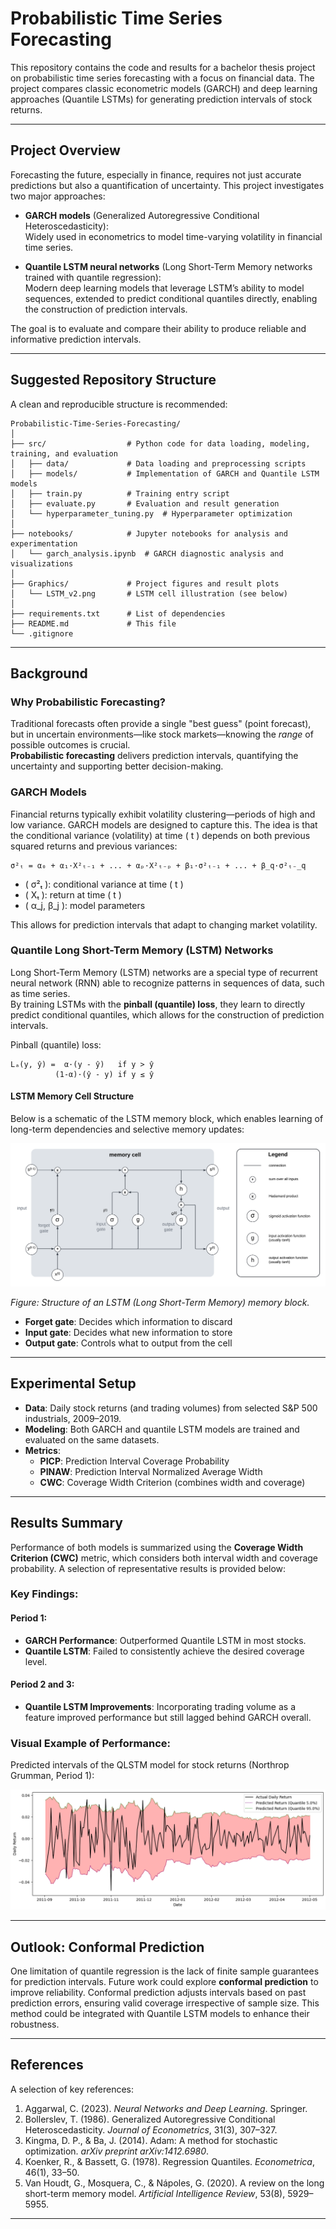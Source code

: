 # Probabilistic Time Series Forecasting

This repository contains the code and results for a bachelor thesis project on probabilistic time series forecasting with a focus on financial data. The project compares classic econometric models (GARCH) and deep learning approaches (Quantile LSTMs) for generating prediction intervals of stock returns.

---

## Project Overview

Forecasting the future, especially in finance, requires not just accurate predictions but also a quantification of uncertainty. This project investigates two major approaches:

- **GARCH models** (Generalized Autoregressive Conditional Heteroscedasticity):  
  Widely used in econometrics to model time-varying volatility in financial time series.

- **Quantile LSTM neural networks** (Long Short-Term Memory networks trained with quantile regression):  
  Modern deep learning models that leverage LSTM’s ability to model sequences, extended to predict conditional quantiles directly, enabling the construction of prediction intervals.

The goal is to evaluate and compare their ability to produce reliable and informative prediction intervals.

---

## Suggested Repository Structure

A clean and reproducible structure is recommended:

```
Probabilistic-Time-Series-Forecasting/
│
├── src/                  # Python code for data loading, modeling, training, and evaluation
│   ├── data/             # Data loading and preprocessing scripts
│   ├── models/           # Implementation of GARCH and Quantile LSTM models
│   ├── train.py          # Training entry script
│   ├── evaluate.py       # Evaluation and result generation
│   └── hyperparameter_tuning.py  # Hyperparameter optimization
│
├── notebooks/            # Jupyter notebooks for analysis and experimentation
│   └── garch_analysis.ipynb  # GARCH diagnostic analysis and visualizations
│
├── Graphics/             # Project figures and result plots
│   └── LSTM_v2.png       # LSTM cell illustration (see below)
│
├── requirements.txt      # List of dependencies
├── README.md             # This file
└── .gitignore
```

---

## Background

### Why Probabilistic Forecasting?

Traditional forecasts often provide a single "best guess" (point forecast), but in uncertain environments—like stock markets—knowing the *range* of possible outcomes is crucial.  
**Probabilistic forecasting** delivers prediction intervals, quantifying the uncertainty and supporting better decision-making.

### GARCH Models

Financial returns typically exhibit volatility clustering—periods of high and low variance. GARCH models are designed to capture this. The idea is that the conditional variance (volatility) at time \( t \) depends on both previous squared returns and previous variances:

```
σ²ₜ = α₀ + α₁·X²ₜ₋₁ + ... + αₚ·X²ₜ₋ₚ + β₁·σ²ₜ₋₁ + ... + β_q·σ²ₜ₋_q
```

- \( σ²ₜ \): conditional variance at time \( t \)
- \( Xₜ \): return at time \( t \)
- \( α_j, β_j \): model parameters

This allows for prediction intervals that adapt to changing market volatility.

### Quantile Long Short-Term Memory (LSTM) Networks

Long Short-Term Memory (LSTM) networks are a special type of recurrent neural network (RNN) able to recognize patterns in sequences of data, such as time series.  
By training LSTMs with the **pinball (quantile) loss**, they learn to directly predict conditional quantiles, which allows for the construction of prediction intervals.

Pinball (quantile) loss:

```
Lₐ(y, ŷ) =  α·(y - ŷ)   if y > ŷ
          (1-α)·(ŷ - y) if y ≤ ŷ
```

#### LSTM Memory Cell Structure

Below is a schematic of the LSTM memory block, which enables learning of long-term dependencies and selective memory updates:

![LSTM Memory Block](Graphics/LSTM_v2.png)

*Figure: Structure of an LSTM (Long Short-Term Memory) memory block.*

- **Forget gate**: Decides which information to discard
- **Input gate**: Decides what new information to store
- **Output gate**: Controls what to output from the cell

---

## Experimental Setup

- **Data**: Daily stock returns (and trading volumes) from selected S&P 500 industrials, 2009–2019.
- **Modeling**: Both GARCH and quantile LSTM models are trained and evaluated on the same datasets.
- **Metrics**:
  - **PICP**: Prediction Interval Coverage Probability
  - **PINAW**: Prediction Interval Normalized Average Width
  - **CWC**: Coverage Width Criterion (combines width and coverage)

---

## Results Summary

Performance of both models is summarized using the **Coverage Width Criterion (CWC)** metric, which considers both interval width and coverage probability. A selection of representative results is provided below:

### Key Findings:

#### Period 1:
- **GARCH Performance**: Outperformed Quantile LSTM in most stocks.
- **Quantile LSTM**: Failed to consistently achieve the desired coverage level.

#### Period 2 and 3:
- **Quantile LSTM Improvements**: Incorporating trading volume as a feature improved performance but still lagged behind GARCH overall.

### Visual Example of Performance:
Predicted intervals of the QLSTM model for stock returns (Northrop Grumman, Period 1):

![Prediction Intervals](Graphics/LSTM_res_NOC.png)

---

## Outlook: Conformal Prediction

One limitation of quantile regression is the lack of finite sample guarantees for prediction intervals. Future work could explore **conformal prediction** to improve reliability. Conformal prediction adjusts intervals based on past prediction errors, ensuring valid coverage irrespective of sample size. This method could be integrated with Quantile LSTM models to enhance their robustness.

---

## References

A selection of key references:

1. Aggarwal, C. (2023). *Neural Networks and Deep Learning*. Springer.
2. Bollerslev, T. (1986). Generalized Autoregressive Conditional Heteroscedasticity. *Journal of Econometrics*, 31(3), 307–327.
3. Kingma, D. P., & Ba, J. (2014). Adam: A method for stochastic optimization. *arXiv preprint arXiv:1412.6980*.
4. Koenker, R., & Bassett, G. (1978). Regression Quantiles. *Econometrica*, 46(1), 33–50.
5. Van Houdt, G., Mosquera, C., & Nápoles, G. (2020). A review on the long short-term memory model. *Artificial Intelligence Review*, 53(8), 5929–5955.

---

